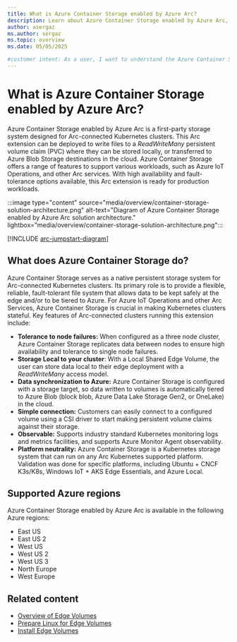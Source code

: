 ```yaml
---
title: What is Azure Container Storage enabled by Azure Arc?
description: Learn about Azure Container Storage enabled by Azure Arc, a first-party storage system designed for Arc-connected Kubernetes clusters.
author: asergaz
ms.author: sergaz
ms.topic: overview
ms.date: 05/05/2025

#customer intent: As a user, I want to understand the Azure Container Storage enabled by Azure Arc offering and its features.
---
```


# What is Azure Container Storage enabled by Azure Arc?

Azure Container Storage enabled by Azure Arc is a first-party storage system designed for Arc-connected Kubernetes clusters. This Arc extension can be deployed to write files to a *ReadWriteMany* persistent volume claim (PVC) where they can be stored locally, or  transferred to Azure Blob Storage destinations in the cloud. Azure Container Storage offers a range of features to support various workloads, such as Azure IoT Operations, and other Arc services. With high availability and fault-tolerance options available, this Arc extension is ready for production workloads.

:::image type="content" source="media/overview/container-storage-solution-architecture.png" alt-text="Diagram of Azure Container Storage enabled by Azure Arc solution architecture." lightbox="media/overview/container-storage-solution-architecture.png":::

[!INCLUDE [arc-jumpstart-diagram](~/reusable-content/ce-skilling/azure/includes/arc-jumpstart-diagram.md)]

## What does Azure Container Storage do?

Azure Container Storage serves as a native persistent storage system for Arc-connected Kubernetes clusters. Its primary role is to provide a flexible, reliable, fault-tolerant file system that allows data to be kept safely at the edge and/or to be tiered to Azure. For Azure IoT Operations and other Arc Services, Azure Container Storage is crucial in making Kubernetes clusters stateful. Key features of Arc-connected clusters running this extension include:

- **Tolerance to node failures:** When configured as a three node cluster, Azure Container Storage replicates data between nodes to ensure high availability and tolerance to single node failures.
- **Storage Local to your cluster**: With a Local Shared Edge Volume, the user can store data local to their edge deployment with a *ReadWriteMany* access model.
- **Data synchronization to Azure:** Azure Container Storage is configured with a storage target, so data written to volumes is automatically tiered to Azure Blob (block blob, Azure Data Lake Storage Gen2, or OneLake) in the cloud.
- **Simple connection:** Customers can easily connect to a configured volume using a CSI driver to start making persistent volume claims against their storage.
- **Observable:** Supports industry standard Kubernetes monitoring logs and metrics facilities, and supports Azure Monitor Agent observability.
- **Platform neutrality:** Azure Container Storage is a Kubernetes storage system that can run on any Arc Kubernetes supported platform. Validation was done for specific platforms, including Ubuntu + CNCF K3s/K8s, Windows IoT + AKS Edge Essentials, and Azure Local.

## Supported Azure regions

Azure Container Storage enabled by Azure Arc is available in the following Azure regions:

- East US
- East US 2
- West US
- West US 2
- West US 3
- North Europe
- West Europe

## Related content

- [Overview of Edge Volumes](edge-volumes-overview.md)
- [Prepare Linux for Edge Volumes](prepare-linux-edge-volumes.md)
- [Install Edge Volumes](install-edge-volumes.md)
